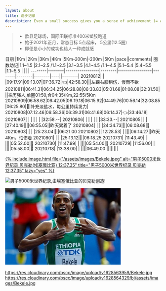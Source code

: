 ```yaml
---
layout: about
title: 跑步记录
description: Even a small success gives you a sense of achievement (= a feeling of pride)
---
```

<!-- https://guides.github.com/features/mastering-markdown/ -->

> * 歙县足球场，国际田联标准400米塑胶跑道
> * 始于2021年正月，常态目标 5点起床， 5公里(12.5圈)
> * 即便是小小的成功也给人一种成就感

日期    |1Km     |2Km              |3Km     |4Km              |5Km-200m|-200m   |5Km     |pace||comments|
圈数助记|1.1~1.5 |2.1~2.5 /1.1~2.5 |3.1~3.5 |4.1~4.5 /1.1~4.5 |5.1~5.4 |5.4~5.5 |1.1~5.5 |    ||        |
--------|--------|-----------------|--------|-----------------|--------|--------|--------|----||--------|
20210812|        |        |09:17.91|09:13.07|07:36.72|:point_left:|42:58.30|||左踝右膝稍伤，慢而不歇
20210811|06:41.31|06:34.25|06:28.88|06:33.83|05:01.68|01:08.08|32:31.50|||亲历强人,单圈01:50,合04:35/Km,22:55/5Km
20210809|06:58.62|06:42.05|06:19.18|06:15.92|04:49.76|00:56.14|32:08.85|06:25.80|:triangular_flag_on_post:|补充淡盐水，每公里持续发力|
20210808|07:12.46|06:58.36|06:39.31|06:41.68|06:14.37|:point_left:|33:46.18|
20210807|        |        |        |        |        |        |32:58.--|
20210806|        |        |        |        |        |        |33:33.--|
20210805|        |        |        |27:40.19||||06:55.05||昨天累着了
20210804|        |        |        |24:34.73||||06:08.68|:triangular_flag_on_post:
20210803|        |        |        |25:23.04||||06:21.00
20210802|        |12:28.53|        |        ||||06:14.27||昨天4Km，怕伤着
20210801|        |        |        |25:13.12||||06:18.25
20210731|        |11:43.49|        |        ||||05:52.00|:1st_place_medal:
20210730|        |11:47.99|        |        ||||05:54.00|:2nd_place_medal:
20210729|        |11:56.00|        |        ||||05:58.00|:3rd_place_medal:
20210718|        |13:38.00|        |        ||||06:49.00
||||||||

<div>
  <a href="" class="no-underline">
  {% include image.html file="/assets/images/Bekele.jpeg" alt="男子5000米世界纪录 贝克勒(埃塞俄比亚) 12:37.35" title="男子5000米世界纪录 贝克勒 12:37.35" lazy="yes" %}
  </a>
</div>

![男子5000米世界纪录,由埃塞俄比亚的贝克勒创造!](https://res.cloudinary.com/bscc/image/upload/v1628564329/bj/assets/images/Bekele.jpg "Kenenisa Bekele 12:37.35")

![男子5000米世界纪录,由埃塞俄比亚的贝克勒创造!](/assets/images/Bekele.jpg "Kenenisa Bekele 12:37.35")

https://res.cloudinary.com/bscc/image/upload/v1628563959/Bekele.jpg
https://res.cloudinary.com/bscc/image/upload/v1628564329/bj/assets/images/Bekele.jpg

